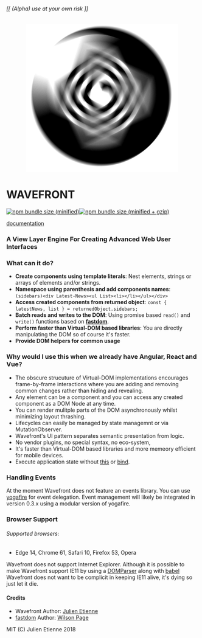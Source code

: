 ###### _[[ (Alpha) use at your own risk ]]_

<p align="center">
<img src="https://github.com/julienetie/img/blob/master/wavefront-med.pdf.png?raw=true"/>
</p>

# WAVEFRONT

[![npm bundle size (minified)](https://img.shields.io/bundlephobia/min/react.svg?style=for-the-badge)](https://github.com/julienetie/wavefront/blob/master/setup/size/minified)[![npm bundle size (minified + gzip)](https://img.shields.io/bundlephobia/minzip/react.svg?style=for-the-badge)](https://github.com/julienetie/wavefront/blob/master/setup/size/minified.gz)

[documentation](https://github.com/julienetie/wavefront/blob/master/documentation.md)

### A View Layer Engine For Creating Advanced Web User Interfaces

### What can it do?
- **Create components using template literals**: Nest elements, strings or arrays of elements and/or strings.
- **Namespace using parenthesis and add components names**: `(sidebars)<div Latest-News><ul List><li></li></ul></div>`  
- **Access created components from returned object**: `const { latestNews, list } = returnedObject.sidebars;`   
- **Batch reads and writes to the DOM**: Using promise based `read()` and `write()` functions based on [**fastdom**](https://github.com/wilsonpage/fastdom).
- **Perform faster than Virtual-DOM based libraries**: You are directly manipulating the DOM so of course it's faster.
- **Provide DOM helpers for common usage**

### Why would I use this when we already have Angular, React and Vue?
- The obscure strucuture of Virtual-DOM implementations encourages frame-by-frame interactions where you are adding and removing common changes rather than hiding and revealing.
- Any element can be a component and you can access any created component as a DOM Node at any time.
- You can render mulitple parts of the DOM asynchronously whilst minimizing layout thrashing. 
- Lifecycles can easily be managed by state managemnt or via MutationObserver.
- Wavefront's UI pattern separates semantic presentation from logic. 
- No vendor plugins, no special syntax, no eco-system, 
- It's faster than Virtual-DOM based libraries and more memeory efficient for mobile devices.
- Execute application state without [this](https://developer.mozilla.org/en-US/docs/Web/JavaScript/Reference/Operators/this) or [bind](https://developer.mozilla.org/en-US/docs/Web/JavaScript/Reference/Global_objects/Function/bind).

### Handling Events
At the moment Wavefront does not feature an events library. You can use [yogafire](https://github.com/julienetie/yogafire) for event delegation. Event management will likely be integrated in version 0.3.x using a modular version of yogafire.

### Browser Support
###### Supported browsers:
- Edge 14, Chrome 61, Safari 10, Firefox 53, Opera

Wavefront does not support Internet Explorer. Although it is possible to make Wavefront support IE11 by using a [DOMParser](https://developer.mozilla.org/en-US/docs/Web/API/DOMParser) along with [babel](https://babeljs.io) Wavefront does not want to be complicit in keeping IE11 alive, it's dying so just let it die.

#### Credits 
- Wavefront Author: [Julien Etienne](https://github.com/julienetie)
- [fastdom](https://github.com/wilsonpage/fastdom) Author: [Wilson Page](https://github.com/wilsonpage)

MIT (C) Julien Etienne 2018
